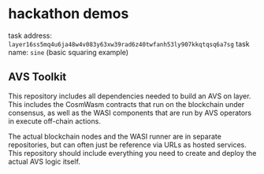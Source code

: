 # hackathon demos
task address: `layer16ss5mq4u6ja48w4v083y63xw39rad6z40twfanh53ly907kkqtqsq6a7sg`
task name: `sine` (basic squaring example)





## AVS Toolkit

This repository includes all dependencies needed to build an AVS on layer.
This includes the CosmWasm contracts that run on the blockchain under consensus,
as well as the WASI components that are run by AVS operators in execute off-chain actions.

The actual blockchain nodes and the WASI runner are in separate repositories, but can often
just be reference via URLs as hosted services. This repository should include everything you
need to create and deploy the actual AVS logic itself.
